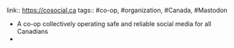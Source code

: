 link:: https://cosocial.ca
tags:: #co-op, #organization, #Canada, #Mastodon

- A co-op collectively operating safe and reliable social media for all Canadians
-